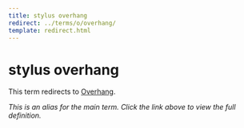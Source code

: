 ```yaml
---
title: stylus overhang
redirect: ../terms/o/overhang/
template: redirect.html
---
```


# stylus overhang

This term redirects to [Overhang](../terms/o/overhang/).

*This is an alias for the main term. Click the link above to view the full definition.*
